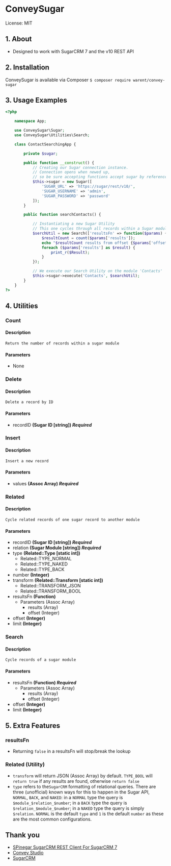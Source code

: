 # ConveySugar
License: MIT

## 1. About
* Designed to work with SugarCRM 7 and the v10 REST API

## 2. Installation
ConveySugar is available via Composer
`$ composer require warent/convey-sugar`

## 3. Usage Examples
```php
<?php

	namespace App;

	use ConveySugar\Sugar;
	use ConveySugar\Utilities\Search;

	class ContactSearchingApp {

		private $sugar;

		public function __construct() {
			// Creating our Sugar connection instance.
			// Connection opens when newed up,
			// so be sure accepting functions accept sugar by reference.
			$this->sugar = new Sugar([
				'SUGAR_URL' => 'https://sugar/rest/v10/',
				'SUGAR_USERNAME' => 'admin',
				'SUGAR_PASSWORD' => 'password'
			]);
		}

		public function searchContacts() {

			// Instantiating a new Sugar Utility
			// This one cycles through all records within a Sugar module
			$serchUtil = new Search(['resultsFn' => function($params) {
				$resultCount = count($params['results']);
				echo "$resultCount results from offset {$params['offset']}";
				foreach ($params['results'] as $result) {
					print_r($Result);
				}
			});

			// We execute our Search Utility on the module 'Contacts'
			$this->sugar->execute('Contacts', $searchUtil);
		}
	}
?>
```

## 4. Utilities
### Count
#### Description
	Return the number of records within a sugar module
#### Parameters
* None

### Delete
#### Description
	Delete a record by ID
#### Parameters
* recordID __(Sugar ID [string]) _Required___

### Insert
#### Description
	Insert a new record
#### Parameters
* values __(Assoc Array) _Required___

### Related
#### Description
	Cycle related records of one sugar record to another module
#### Parameters
* recordID __(Sugar ID [string]) _Required___
* relation __(Sugar Module [string]) _Required___
* type __(Related::Type [static int])__
	* Related::TYPE_NORMAL
	* Related::TYPE_NAKED
	* Related::TYPE_BACK
* number __(Integer)__
* transform __(Related::Transform [static int])__
	* Related::TRANSFORM_JSON
	* Related::TRANSFORM_BOOL
* resultsFn __(Function)__
	* Parameters (Assoc Array)
		* results (Array)
		* offset (Integer)
* offset __(Integer)__
* limit __(Integer)__

### Search
#### Description
	Cycle records of a sugar module
#### Parameters
* resultsFn __(Function) _Required___
	* Parameters (Assoc Array)
		* results (Array)
		* offset (Integer)
* offset __(Integer)__
* limit __(Integer)__

## 5. Extra Features
### resultsFn
* Returning `false` in a resultsFn will stop/break the lookup

### Related (Utility)
* `transform` will return JSON (Assoc Array) by default. `TYPE_BOOL` will `return true` if any results are found, otherwise `return false`
* `type` refers to the`SugarCRM` formatting of relational queries. There are three (unofficial) known ways for this to happen in the Sugar API, `NORMAL`, `BACK`, and `NAKED`: in a `NORMAL` type the query is `$module_$relation_$number`; in a `BACK` type the query is `$relation_$module_$number`; in a `NAKED` type the query is simply `$relation`. `NORMAL` is the default `type` and `1` is the default `number` as these are the most common configurations.

## Thank you
* [SPinegar SugarCRM REST Client For SugarCRM 7](https://github.com/spinegar/sugarcrm7-api-wrapper-class)
* [Convey Studio](http://www.conveystudio.com/)
* [SugarCRM](https://www.sugarcrm.com/)
